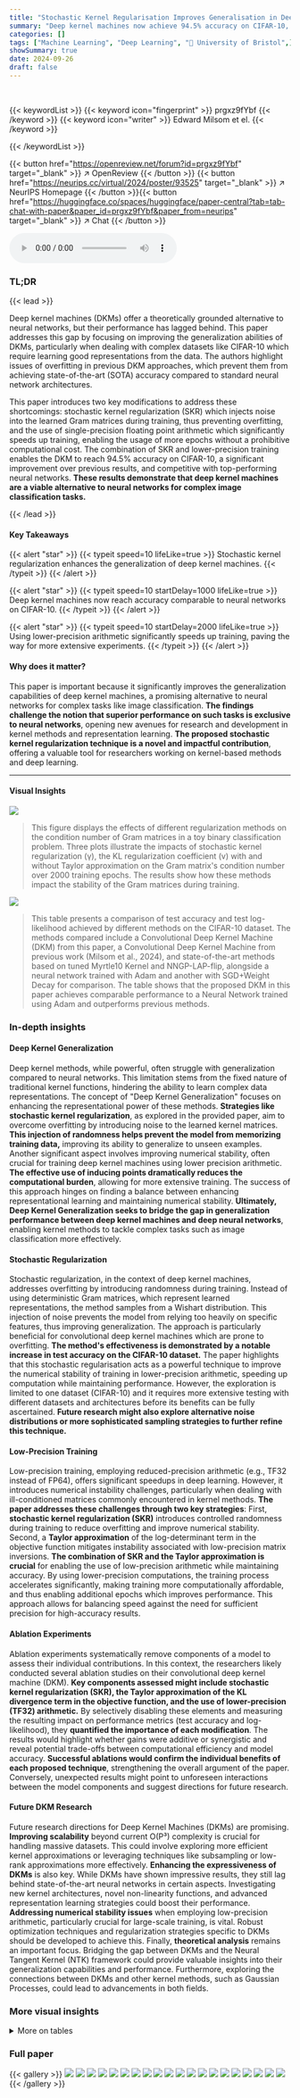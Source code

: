 ```yaml
---
title: "Stochastic Kernel Regularisation Improves Generalisation in Deep Kernel Machines"
summary: "Deep kernel machines now achieve 94.5% accuracy on CIFAR-10, matching neural networks, by using stochastic kernel regularization to improve generalization."
categories: []
tags: ["Machine Learning", "Deep Learning", "🏢 University of Bristol",]
showSummary: true
date: 2024-09-26
draft: false
---
```


<br>

{{< keywordList >}}
{{< keyword icon="fingerprint" >}} prgxz9fYbf {{< /keyword >}}
{{< keyword icon="writer" >}} Edward Milsom et el. {{< /keyword >}}
 
{{< /keywordList >}}

{{< button href="https://openreview.net/forum?id=prgxz9fYbf" target="_blank" >}}
↗ OpenReview
{{< /button >}}
{{< button href="https://neurips.cc/virtual/2024/poster/93525" target="_blank" >}}
↗ NeurIPS Homepage
{{< /button >}}{{< button href="https://huggingface.co/spaces/huggingface/paper-central?tab=tab-chat-with-paper&paper_id=prgxz9fYbf&paper_from=neurips" target="_blank" >}}
↗ Chat
{{< /button >}}



<audio controls>
    <source src="https://ai-paper-reviewer.com/prgxz9fYbf/podcast.wav" type="audio/wav">
    Your browser does not support the audio element.
</audio>


### TL;DR


{{< lead >}}

Deep kernel machines (DKMs) offer a theoretically grounded alternative to neural networks, but their performance has lagged behind.  This paper addresses this gap by focusing on improving the generalization abilities of DKMs, particularly when dealing with complex datasets like CIFAR-10 which require learning good representations from the data. The authors highlight issues of overfitting in previous DKM approaches, which prevent them from achieving state-of-the-art (SOTA) accuracy compared to standard neural network architectures. 

This paper introduces two key modifications to address these shortcomings: stochastic kernel regularization (SKR) which injects noise into the learned Gram matrices during training, thus preventing overfitting, and the use of single-precision floating point arithmetic which significantly speeds up training, enabling the usage of more epochs without a prohibitive computational cost. The combination of SKR and lower-precision training enables the DKM to reach 94.5% accuracy on CIFAR-10, a significant improvement over previous results, and competitive with top-performing neural networks.  **These results demonstrate that deep kernel machines are a viable alternative to neural networks for complex image classification tasks.**

{{< /lead >}}


#### Key Takeaways

{{< alert "star" >}}
{{< typeit speed=10 lifeLike=true >}} Stochastic kernel regularization enhances the generalization of deep kernel machines. {{< /typeit >}}
{{< /alert >}}

{{< alert "star" >}}
{{< typeit speed=10 startDelay=1000 lifeLike=true >}} Deep kernel machines now reach accuracy comparable to neural networks on CIFAR-10. {{< /typeit >}}
{{< /alert >}}

{{< alert "star" >}}
{{< typeit speed=10 startDelay=2000 lifeLike=true >}} Using lower-precision arithmetic significantly speeds up training, paving the way for more extensive experiments. {{< /typeit >}}
{{< /alert >}}

#### Why does it matter?
This paper is important because it significantly improves the generalization capabilities of deep kernel machines, a promising alternative to neural networks for complex tasks like image classification.  **The findings challenge the notion that superior performance on such tasks is exclusive to neural networks**, opening new avenues for research and development in kernel methods and representation learning.  **The proposed stochastic kernel regularization technique is a novel and impactful contribution**, offering a valuable tool for researchers working on kernel-based methods and deep learning.

------
#### Visual Insights



![](https://ai-paper-reviewer.com/prgxz9fYbf/figures_7_1.jpg)

> This figure displays the effects of different regularization methods on the condition number of Gram matrices in a toy binary classification problem. Three plots illustrate the impacts of stochastic kernel regularization (γ), the KL regularization coefficient (v) with and without Taylor approximation on the Gram matrix's condition number over 2000 training epochs. The results show how these methods impact the stability of the Gram matrices during training.





![](https://ai-paper-reviewer.com/prgxz9fYbf/tables_5_1.jpg)

> This table presents a comparison of test accuracy and test log-likelihood achieved by different methods on the CIFAR-10 dataset.  The methods compared include a Convolutional Deep Kernel Machine (DKM) from this paper, a Convolutional Deep Kernel Machine from previous work (Milsom et al., 2024), and state-of-the-art methods based on tuned Myrtle10 Kernel and NNGP-LAP-flip, alongside a neural network trained with Adam and another with SGD+Weight Decay for comparison. The table shows that the proposed DKM in this paper achieves comparable performance to a Neural Network trained using Adam and outperforms previous methods.





### In-depth insights


#### Deep Kernel Generalization
Deep kernel methods, while powerful, often struggle with generalization compared to neural networks.  This limitation stems from the fixed nature of traditional kernel functions, hindering the ability to learn complex data representations.  The concept of "Deep Kernel Generalization" focuses on enhancing the representational power of these methods.  **Strategies like stochastic kernel regularization**, as explored in the provided paper, aim to overcome overfitting by introducing noise to the learned kernel matrices.  **This injection of randomness helps prevent the model from memorizing training data,** improving its ability to generalize to unseen examples.  Another significant aspect involves improving numerical stability, often crucial for training deep kernel machines using lower precision arithmetic.  **The effective use of  inducing points dramatically reduces the computational burden**, allowing for more extensive training.  The success of this approach hinges on finding a balance between enhancing representational learning and maintaining numerical stability.  **Ultimately, Deep Kernel Generalization seeks to bridge the gap in generalization performance between deep kernel machines and deep neural networks**, enabling kernel methods to tackle complex tasks such as image classification more effectively.

#### Stochastic Regularization
Stochastic regularization, in the context of deep kernel machines, addresses overfitting by introducing randomness during training.  Instead of using deterministic Gram matrices, which represent learned representations, the method samples from a Wishart distribution. This injection of noise prevents the model from relying too heavily on specific features, thus improving generalization. The approach is particularly beneficial for convolutional deep kernel machines which are prone to overfitting. **The method's effectiveness is demonstrated by a notable increase in test accuracy on the CIFAR-10 dataset.**  The paper highlights that this stochastic regularisation acts as a powerful technique to improve the numerical stability of training in lower-precision arithmetic, speeding up computation while maintaining performance.  However, the exploration is limited to one dataset (CIFAR-10) and it requires more extensive testing with different datasets and architectures before its benefits can be fully ascertained.  **Future research might also explore alternative noise distributions or more sophisticated sampling strategies to further refine this technique.**

#### Low-Precision Training
Low-precision training, employing reduced-precision arithmetic (e.g., TF32 instead of FP64), offers significant speedups in deep learning.  However, it introduces numerical instability challenges, particularly when dealing with ill-conditioned matrices commonly encountered in kernel methods.  **The paper addresses these challenges through two key strategies**:  First, **stochastic kernel regularization (SKR)** introduces controlled randomness during training to reduce overfitting and improve numerical stability.  Second, a **Taylor approximation** of the log-determinant term in the objective function mitigates instability associated with low-precision matrix inversions.  **The combination of SKR and the Taylor approximation is crucial** for enabling the use of low-precision arithmetic while maintaining accuracy.  By using lower-precision computations, the training process accelerates significantly, making training more computationally affordable, and thus enabling additional epochs which improves performance. This approach allows for balancing speed against the need for sufficient precision for high-accuracy results.

#### Ablation Experiments
Ablation experiments systematically remove components of a model to assess their individual contributions.  In this context, the researchers likely conducted several ablation studies on their convolutional deep kernel machine (DKM).  **Key components assessed might include stochastic kernel regularization (SKR), the Taylor approximation of the KL divergence term in the objective function, and the use of lower-precision (TF32) arithmetic.**  By selectively disabling these elements and measuring the resulting impact on performance metrics (test accuracy and log-likelihood), they **quantified the importance of each modification**.  The results would highlight whether gains were additive or synergistic and reveal potential trade-offs between computational efficiency and model accuracy. **Successful ablations would confirm the individual benefits of each proposed technique**, strengthening the overall argument of the paper.  Conversely, unexpected results might point to unforeseen interactions between the model components and suggest directions for future research.

#### Future DKM Research
Future research directions for Deep Kernel Machines (DKMs) are promising.  **Improving scalability** beyond current O(P³) complexity is crucial for handling massive datasets. This could involve exploring more efficient kernel approximations or leveraging techniques like subsampling or low-rank approximations more effectively.  **Enhancing the expressiveness of DKMs** is also key. While DKMs have shown impressive results, they still lag behind state-of-the-art neural networks in certain aspects.  Investigating new kernel architectures, novel non-linearity functions, and advanced representation learning strategies could boost their performance.  **Addressing numerical stability issues** when employing low-precision arithmetic, particularly crucial for large-scale training, is vital.  Robust optimization techniques and regularization strategies specific to DKMs should be developed to achieve this.  Finally, **theoretical analysis** remains an important focus. Bridging the gap between DKMs and the Neural Tangent Kernel (NTK) framework could provide valuable insights into their generalization capabilities and performance.  Furthermore, exploring the connections between DKMs and other kernel methods, such as Gaussian Processes, could lead to advancements in both fields.


### More visual insights




<details>
<summary>More on tables
</summary>


![](https://ai-paper-reviewer.com/prgxz9fYbf/tables_6_1.jpg)
> This table presents the results of experiments conducted on the CIFAR-100 dataset using both a Convolutional Deep Kernel Machine (DKM) and a neural network that share the same architecture. The table compares the test accuracy and test log-likelihood achieved by four different models: the proposed convolutional DKM, a convolutional DKM from prior work, a neural network trained with AdamW, and a neural network trained with SGD and weight decay.  Each result represents the mean and standard error calculated from four independent runs with different random seeds.  The data demonstrates the performance comparison of DKMs and neural networks on a challenging image classification task. 

![](https://ai-paper-reviewer.com/prgxz9fYbf/tables_6_2.jpg)
> This table presents the ablation study of the proposed method on the CIFAR-10 dataset.  It shows the impact of removing key components of the model, such as the Taylor approximation, stochastic kernel regularization (SKR), and the effect of reducing the number of training epochs.  The test accuracy and log-likelihood are reported, along with the number of times each configuration resulted in a numerical error during training (Failures). This helps to assess the importance of each component to model performance and stability.

</details>




### Full paper

{{< gallery >}}
<img src="https://ai-paper-reviewer.com/prgxz9fYbf/1.png" class="grid-w50 md:grid-w33 xl:grid-w25" />
<img src="https://ai-paper-reviewer.com/prgxz9fYbf/2.png" class="grid-w50 md:grid-w33 xl:grid-w25" />
<img src="https://ai-paper-reviewer.com/prgxz9fYbf/3.png" class="grid-w50 md:grid-w33 xl:grid-w25" />
<img src="https://ai-paper-reviewer.com/prgxz9fYbf/4.png" class="grid-w50 md:grid-w33 xl:grid-w25" />
<img src="https://ai-paper-reviewer.com/prgxz9fYbf/5.png" class="grid-w50 md:grid-w33 xl:grid-w25" />
<img src="https://ai-paper-reviewer.com/prgxz9fYbf/6.png" class="grid-w50 md:grid-w33 xl:grid-w25" />
<img src="https://ai-paper-reviewer.com/prgxz9fYbf/7.png" class="grid-w50 md:grid-w33 xl:grid-w25" />
<img src="https://ai-paper-reviewer.com/prgxz9fYbf/8.png" class="grid-w50 md:grid-w33 xl:grid-w25" />
<img src="https://ai-paper-reviewer.com/prgxz9fYbf/9.png" class="grid-w50 md:grid-w33 xl:grid-w25" />
<img src="https://ai-paper-reviewer.com/prgxz9fYbf/10.png" class="grid-w50 md:grid-w33 xl:grid-w25" />
<img src="https://ai-paper-reviewer.com/prgxz9fYbf/11.png" class="grid-w50 md:grid-w33 xl:grid-w25" />
<img src="https://ai-paper-reviewer.com/prgxz9fYbf/12.png" class="grid-w50 md:grid-w33 xl:grid-w25" />
<img src="https://ai-paper-reviewer.com/prgxz9fYbf/13.png" class="grid-w50 md:grid-w33 xl:grid-w25" />
<img src="https://ai-paper-reviewer.com/prgxz9fYbf/14.png" class="grid-w50 md:grid-w33 xl:grid-w25" />
<img src="https://ai-paper-reviewer.com/prgxz9fYbf/15.png" class="grid-w50 md:grid-w33 xl:grid-w25" />
<img src="https://ai-paper-reviewer.com/prgxz9fYbf/16.png" class="grid-w50 md:grid-w33 xl:grid-w25" />
<img src="https://ai-paper-reviewer.com/prgxz9fYbf/17.png" class="grid-w50 md:grid-w33 xl:grid-w25" />
<img src="https://ai-paper-reviewer.com/prgxz9fYbf/18.png" class="grid-w50 md:grid-w33 xl:grid-w25" />
<img src="https://ai-paper-reviewer.com/prgxz9fYbf/19.png" class="grid-w50 md:grid-w33 xl:grid-w25" />
<img src="https://ai-paper-reviewer.com/prgxz9fYbf/20.png" class="grid-w50 md:grid-w33 xl:grid-w25" />
{{< /gallery >}}
